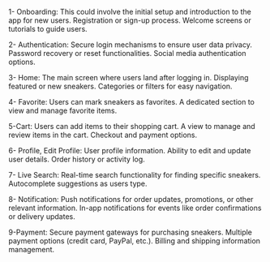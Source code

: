 
1- Onboarding:
This could involve the initial setup and introduction to the app for new users.
Registration or sign-up process.
Welcome screens or tutorials to guide users.

2- Authentication:
Secure login mechanisms to ensure user data privacy.
Password recovery or reset functionalities.
Social media authentication options.

3- Home:
The main screen where users land after logging in.
Displaying featured or new sneakers.
Categories or filters for easy navigation.

4- Favorite:
Users can mark sneakers as favorites.
A dedicated section to view and manage favorite items.

5-Cart:
Users can add items to their shopping cart.
A view to manage and review items in the cart.
Checkout and payment options.

6- Profile, Edit Profile:
User profile information.
Ability to edit and update user details.
Order history or activity log.

7- Live Search:
Real-time search functionality for finding specific sneakers.
Autocomplete suggestions as users type.

8- Notification:
Push notifications for order updates, promotions, or other relevant information.
In-app notifications for events like order confirmations or delivery updates.

9-Payment:
Secure payment gateways for purchasing sneakers.
Multiple payment options (credit card, PayPal, etc.).
Billing and shipping information management.
